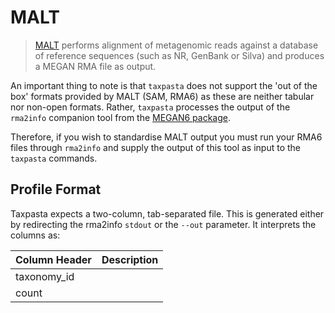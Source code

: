 # MALT

<!-- TODO: maybe we should rename these to use MEGAN as actually rma2info is from the MEGAN6 pacakge -->

> [MALT](https://uni-tuebingen.de/fakultaeten/mathematisch-naturwissenschaftliche-fakultaet/fachbereiche/informatik/lehrstuehle/algorithms-in-bioinformatics/software/malt/) performs alignment of metagenomic reads against a database of reference sequences (such as NR, GenBank or Silva) and produces a MEGAN RMA file as output.

An important thing to note is that `taxpasta` does not support the 'out of the box' formats provided by MALT (SAM, RMA6) as these are neither tabular nor non-open formats. Rather, `taxpasta` processes the output of the `rma2info` companion tool from the [MEGAN6 package](https://uni-tuebingen.de/fakultaeten/mathematisch-naturwissenschaftliche-fakultaet/fachbereiche/informatik/lehrstuehle/algorithms-in-bioinformatics/software/megan6/).

Therefore, if you wish to standardise MALT output you must run your RMA6 files through `rma2info` and supply the output of this tool as input to the `taxpasta` commands.

## Profile Format

Taxpasta expects a two-column, tab-separated file. This is generated either by redirecting the rma2info `stdout` or the `--out` parameter. It interprets the columns as:

| Column Header         | Description |
|-----------------------|-------------|
| taxonomy_id           |             |
| count                 |             |
